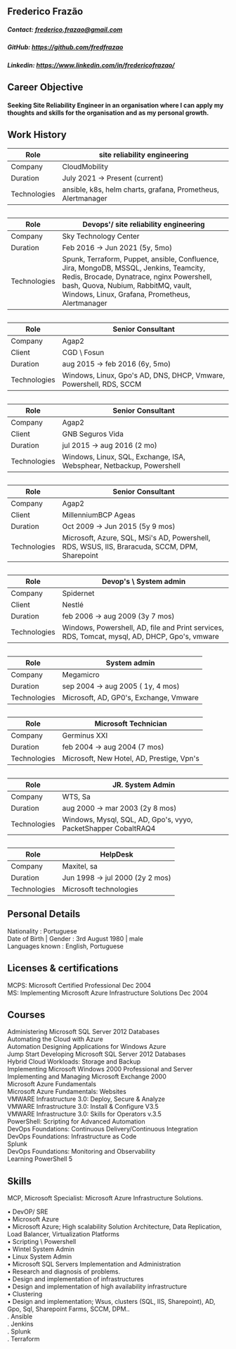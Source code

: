 ## Frederico Frazão
##### Contact: frederico.frazao@gmail.com
##### GitHub: https://github.com/fredfrazao
##### Linkedin: https://www.linkedin.com/in/fredericofrazao/

## Career Objective
#### Seeking Site Reliability Engineer in an organisation where I can apply my thoughts and skills for the organisation and as my personal growth.

## Work History
Role| site reliability engineering |
---------|----------|
Company|	CloudMobility
Duration|	July 2021 -> Present (current)
Technologies| 	ansible, k8s, helm charts, grafana, Prometheus, Alertmanager 
##
Role| Devops'/ site reliability engineering |
---------|----------|
Company|	Sky Technology Center 
Duration|	Feb 2016 -> Jun 2021  (5y, 5mo)
Technologies| Spunk, Terraform, Puppet, ansible, Confluence, Jira, MongoDB, MSSQL, Jenkins, Teamcity, Redis, Brocade, Dynatrace, nginx Powershell, bash, Quova, Nubium, RabbitMQ, vault, Windows, Linux, Grafana, Prometheus, Alertmanager 
##
Role| Senior Consultant |
---------|----------|
Company|	Agap2
Client| CGD \ Fosun 
Duration|	aug 2015 -> feb 2016 (6y, 5mo)
Technologies| 	Windows, Linux, Gpo's AD, DNS, DHCP, Vmware, Powershell, RDS, SCCM
##
Role| Senior Consultant |
---------|----------|
Company|	Agap2
Client| GNB Seguros Vida 
Duration|	jul 2015 -> aug 2016 (2 mo)
Technologies| 	Windows, Linux, SQL, Exchange, ISA, Websphear, Netbackup, Powershell 
##
Role| Senior Consultant |
---------|----------|
Company|	Agap2
Client| MillenniumBCP Ageas
Duration|	Oct 2009 -> Jun 2015 (5y 9 mos) 
Technologies| Microsoft, Azure, SQL, MSi's AD, Powershell, RDS, WSUS, IIS, Braracuda, SCCM, DPM, Sharepoint
##
Role| Devop's \ System admin |
---------|----------|
Company|	Spidernet
Client| Nestlé
Duration|	feb 2006 -> aug 2009 (3y 7 mos) 
Technologies| 	Windows, Powershell, AD, file and Print services, RDS, Tomcat, mysql, AD, DHCP, Gpo's, vmware
##
Role| System admin |
---------|----------|
Company|	Megamicro
Duration|	sep 2004 -> aug 2005 ( 1y, 4 mos) 
Technologies| 	Microsoft, AD, GP0's, Exchange, Vmware
##
Role| Microsoft Technician|
---------|----------|
Company|	Germinus XXI
Duration|	feb 2004 -> aug 2004 (7 mos) 
Technologies| 	Microsoft, New Hotel, AD, Prestige, Vpn's
##
Role| JR. System Admin |
---------|----------|
Company|	WTS, Sa
Duration|	aug 2000 -> mar 2003 (2y 8 mos) 
Technologies| 	Windows, Mysql, SQL, AD, Gpo's, vyyo, PacketShapper CobaltRAQ4 
##
Role| HelpDesk
---------|----------|
Company|	Maxitel, sa
Duration|	Jun 1998 -> jul 2000 (2y 2 mos) 
Technologies| 	Microsoft technologies 


## Personal Details
Nationality  : Portuguese <br>
Date of Birth | Gender  : 3rd August  1980 | male <br>
Languages known         : English, Portuguese

## Licenses & certifications
MCPS: Microsoft Certified Professional Dec 2004<br>
MS: Implementing Microsoft Azure Infrastructure Solutions Dec 2004<br>

## Courses
Administering Microsoft SQL Server 2012 Databases<br>
Automating the Cloud with Azure <br>
Automation Designing Applications for Windows Azure<br>
Jump Start Developing Microsoft SQL Server 2012 Databases<br>
Hybrid Cloud Workloads: Storage and Backup <br>
Implementing Microsoft Windows 2000 Professional and Server <br>
Implementing and Managing Microsoft Exchange 2000 <br>
Microsoft Azure Fundamentals <br>
Microsoft Azure Fundamentals: Websites <br>
VMWARE Infrastructure 3.0: Deploy, Secure & Analyze <br>
VMWARE Infrastructure 3.0: Install & Configure V3.5 <br>
VMWARE Infrastructure 3.0: Skills for Operators v.3.5 <br>
PowerShell: Scripting for Advanced Automation<br>
DevOps Foundations: Continuous Delivery/Continuous Integration<br>
DevOps Foundations: Infrastructure as Code<br>
Splunk<br>
DevOps Foundations: Monitoring and Observability<br>
Learning PowerShell 5<br>

## Skills
MCP, Microsoft Specialist: Microsoft Azure Infrastructure Solutions.<br>

• DevOP/ SRE<br>
• Microsoft Azure<br>
• Microsoft Azure; High scalability Solution Architecture, Data Replication, Load Balancer, Virtualization Platforms<br>
• Scripting \ Powershell<br>
• Wintel System Admin<br>
• Linux System Admin<br>
• Microsoft SQL Servers Implementation and Administration<br>
• Research and diagnosis of problems.<br>
• Design and implementation of infrastructures<br>
• Design and implementation of high availability infrastructure<br>
• Clustering<br>
• Design and implementation; Wsus, clusters (SQL, IIS, Sharepoint), AD, Gpo, Sql, Sharepoint Farms, SCCM, DPM..<br>
. Ansible <br>
. Jenkins <br>
. Splunk <br>
. Terraform <br>
